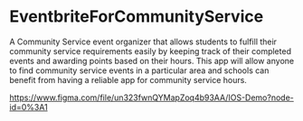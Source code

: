 # EventbriteForCommunityService

A Community Service event organizer that allows students to fulfill their community service requirements easily by keeping track of their completed events and awarding points based on their hours. This app will allow anyone to find community service events in a particular area and schools can benefit from having a reliable app for community service hours.

https://www.figma.com/file/un323fwnQYMapZoq4b93AA/IOS-Demo?node-id=0%3A1
